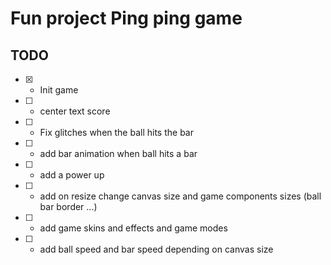 # Fun project Ping ping game

## TODO
  - [x] - Init game
  - [ ] - center text score
  - [ ] - Fix glitches when the ball hits the bar
  - [ ] - add bar animation when ball hits a bar
  - [ ] - add a power up
  - [ ] - add on resize change canvas size and game components sizes (ball bar border ...)
  - [ ] - add game skins and effects and game modes
  - [ ] - add ball speed and bar speed depending on canvas size
